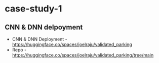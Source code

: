 # case-study-1
## CNN & DNN delpoyment 
- CNN & DNN Deployment - https://huggingface.co/spaces/joelraju/validated_parking
- Repo - https://huggingface.co/spaces/joelraju/validated_parking/tree/main

